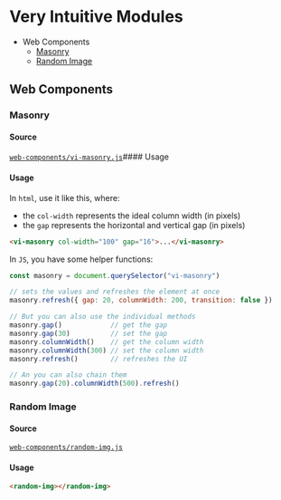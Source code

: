 # Very Intuitive Modules

- Web Components
  - [Masonry](#masonry)
  - [Random Image](#random-image)

## Web Components

### Masonry
#### Source
[`web-components/vi-masonry.js`](web-components/vi-masonry.js)#### Usage

#### Usage
In `html`, use it like this, where:
- the `col-width` represents the ideal column width (in pixels)
- the `gap` represents the horizontal and vertical gap (in pixels)
```html
<vi-masonry col-width="100" gap="16">...</vi-masonry>
```
In `JS`, you have some helper functions:
```js
const masonry = document.querySelector("vi-masonry")

// sets the values and refreshes the element at once
masonry.refresh({ gap: 20, columnWidth: 200, transition: false })

// But you can also use the individual methods
masonry.gap()            // get the gap
masonry.gap(30)          // set the gap
masonry.columnWidth()    // get the column width
masonry.columnWidth(300) // set the column width
masonry.refresh()        // refreshes the UI

// An you can also chain them
masonry.gap(20).columnWidth(500).refresh()
```

### Random Image
#### Source
[`web-components/random-img.js`](web-components/random-img.js)

#### Usage
```html
<random-img></random-img>
```
